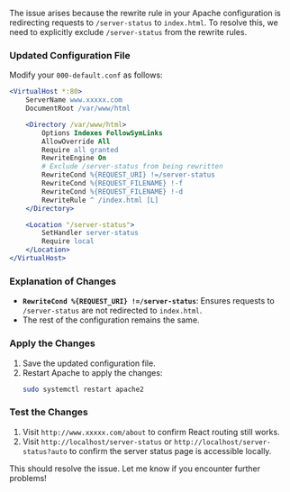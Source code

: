 The issue arises because the rewrite rule in your Apache configuration is redirecting requests to `/server-status` to `index.html`. To resolve this, we need to explicitly exclude `/server-status` from the rewrite rules.

### Updated Configuration File

Modify your `000-default.conf` as follows:

```apache
<VirtualHost *:80>
    ServerName www.xxxxx.com
    DocumentRoot /var/www/html

    <Directory /var/www/html>
        Options Indexes FollowSymLinks
        AllowOverride All
        Require all granted
        RewriteEngine On
        # Exclude /server-status from being rewritten
        RewriteCond %{REQUEST_URI} !=/server-status
        RewriteCond %{REQUEST_FILENAME} !-f
        RewriteCond %{REQUEST_FILENAME} !-d
        RewriteRule ^ /index.html [L]
    </Directory>

    <Location "/server-status">
        SetHandler server-status
        Require local
    </Location>
</VirtualHost>
```

### Explanation of Changes

- **`RewriteCond %{REQUEST_URI} !=/server-status`**: Ensures requests to `/server-status` are not redirected to `index.html`.
- The rest of the configuration remains the same.

### Apply the Changes

1. Save the updated configuration file.
2. Restart Apache to apply the changes:
   ```bash
   sudo systemctl restart apache2
   ```

### Test the Changes

1. Visit `http://www.xxxxx.com/about` to confirm React routing still works.
2. Visit `http://localhost/server-status` or `http://localhost/server-status?auto` to confirm the server status page is accessible locally.

This should resolve the issue. Let me know if you encounter further problems!
